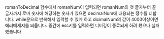 romanToDecimal 함수에서 romanNum이 입력되면 romanNum의 첫 글자부터 끝 글자까지 로마 숫자에 해당하는 숫자가 있으면 decimalNum에 대응되는 정수를 더합니다.
while문으로 반복해서 입력할 수 있게 하고 dicimalNum의 값이 4000이상이면 에러메세지를 띄웁니다.
중간에 esc키를 입력하면 디버깅이 종료되게 하려 했으나 실패했습니다
